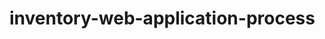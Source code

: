 # inventory-web-application-process
<!-- CLICKING WHAT EVER SERVICE NAME WILL ADD TO THE CART  -->
<!-- CLICKING CHECKOUT WILL SUBMIT THE FORM TO CHECKOUT -->
<!-- CLICKING THE REMOVE BUTTON REMOVES ITEMS FROM CART  -->
<!--  -->